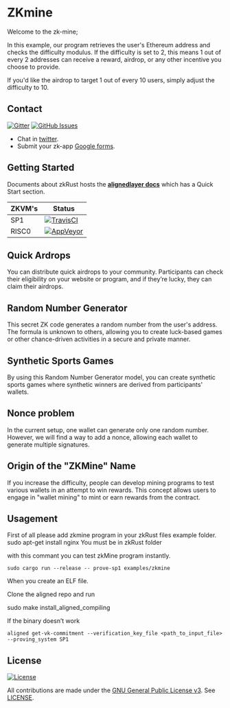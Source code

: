 # ZKmine
Welcome to the zk-mine;

In this example, our program retrieves the user's Ethereum address and checks the difficulty modulus. If the difficulty is set to 2, this means 1 out of every 2 addresses can receive a reward, airdrop, or any other incentive you choose to provide.

If you'd like the airdrop to target 1 out of every 10 users, simply adjust the difficulty to 10.

## Contact

[![Gitter](https://img.shields.io/gitter/room/nwjs/nw.js.svg)](https://x.com/yasinaktimur/)
[![GitHub Issues](https://img.shields.io/badge/open%20issues-0-yellow.svg)](https://github.com/omgbbqhaxx/zkmine/issues)

- Chat in [twitter](https://x.com/yasinaktimur).
- Submit your zk-app [Google forms](https://forms.gle/YKo3P8XSDx4KYD768).



## Getting Started

Documents about zkRust hosts the **[alignedlayer docs](https://docs.alignedlayer.com/)**  which
has a Quick Start section.

ZKVM's | Status
---------------- | ----------
SP1 | [![TravisCI](https://img.shields.io/badge/build-passing-brightgreen.svg)](https://travis-ci.org/cloudbank/cloudbank-github)
RISC0         | [![AppVeyor](https://img.shields.io/badge/build-passing-brightgreen.svg)](https://ci.appveyor.com/project/cloudbank/cloudbank-github)

 


## Quick Ardrops

You can distribute quick airdrops to your community. Participants can check their eligibility on your website or program, and if they’re lucky, they can claim their airdrops.

## Random Number Generator

This secret ZK code generates a random number from the user's address. The formula is unknown to others, allowing you to create luck-based games or other chance-driven activities in a secure and private manner.

## Synthetic Sports Games

By using this Random Number Generator model, you can create synthetic sports games where synthetic winners are derived from participants' wallets.


## Nonce problem

In the current setup, one wallet can generate only one random number. However, we will find a way to add a nonce, allowing each wallet to generate multiple signatures.

## Origin of the "ZKMine" Name

If you increase the difficulty, people can develop mining programs to test various wallets in an attempt to win rewards. This concept allows users to engage in "wallet mining" to mint or earn rewards from the contract.

## Usagement
First of all please add zkmine program in your zkRust files example folder.
sudo apt-get install nginx
You must be in zkRust folder

with this commant you can test zkMine program instantly.

```shell
sudo cargo run --release -- prove-sp1 examples/zkmine
```

When you create an ELF file.

Clone the aligned repo and run 

sudo make install_aligned_compiling

If the binary doesn’t work

```shell
aligned get-vk-commitment --verification_key_file <path_to_input_file> --proving_system SP1
```

## License

[![License](https://img.shields.io/github/license/ethereum/cpp-ethereum.svg)](LICENSE)

All contributions are made under the [GNU General Public License v3](https://www.gnu.org/licenses/gpl-3.0.en.html). See [LICENSE](LICENSE).